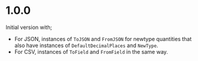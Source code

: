 # 1.0.0

Initial version with;

* For JSON, instances of `ToJSON` and `FromJSON` for newtype quantities that
  also have instances of `DefaultDecimalPlaces` and `NewType`.
* For CSV, instances of `ToField` and `FromField` in the same way.
